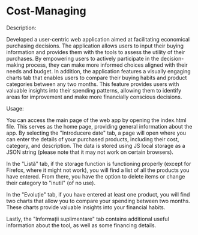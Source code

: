 # Cost-Managing
Description:

Developed a user-centric web application aimed at facilitating economical purchasing decisions. The application allows users to input their buying information and provides them with the tools to assess the utility of their purchases. By empowering users to actively participate in the decision-making process, they can make more informed choices aligned with their needs and budget.
In addition, the application features a visually engaging charts tab that enables users to compare their buying habits and product categories between any two months. This feature provides users with valuable insights into their spending patterns, allowing them to identify areas for improvement and make more financially conscious decisions.

Usage:

You can access the main page of the web app by opening the index.html file. This serves as the home page, providing general information about the app. By selecting the "Introducere date" tab, a page will open where you can enter the details of your purchased products, including their cost, category, and description. The data is stored using JS local storage as a JSON string (please note that it may not work on certain browsers).

In the "Listă" tab, if the storage function is functioning properly (except for Firefox, where it might not work), you will find a list of all the products you have entered. From there, you have the option to delete items or change their category to "inutil" (of no use).

In the "Evoluție" tab, if you have entered at least one product, you will find two charts that allow you to compare your spending between two months. These charts provide valuable insights into your financial habits.

Lastly, the "Informații suplimentare" tab contains additional useful information about the tool, as well as some financing details.

